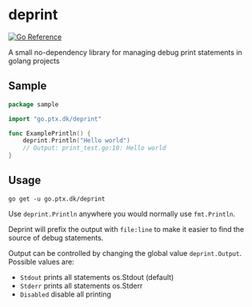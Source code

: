 # deprint

[![Go Reference](https://pkg.go.dev/badge/go.ptx.dk/deprint.svg)](https://pkg.go.dev/go.ptx.dk/deprint)

A small no-dependency library for managing debug print statements in golang projects

## Sample

```go
package sample

import "go.ptx.dk/deprint"

func ExamplePrintln() {
	deprint.Println("Hello world")
	// Output: print_test.go:10: Hello world
}

```

## Usage

`go get -u go.ptx.dk/deprint`

Use `deprint.Println` anywhere you would normally use `fmt.Println`.

Deprint will prefix the output with `file:line` to make it easier to find the source of debug statements.

Output can be controlled by changing the global value `deprint.Output`. Possible values are:

- `Stdout` prints all statements os.Stdout (default)
- `Stderr` prints all statements os.Stderr
- `Disabled` disable all printing
